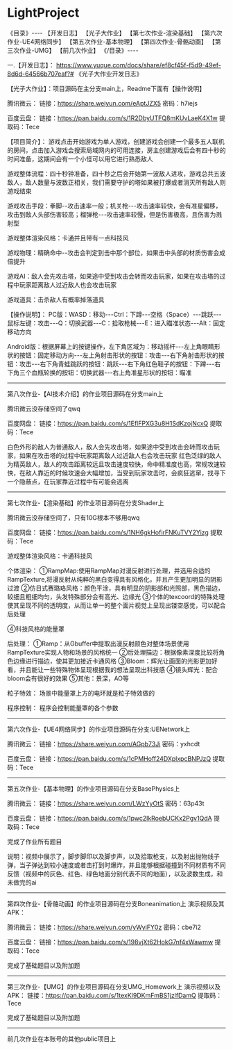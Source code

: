 # LightProject
《目录》----
【开发日志】
【光子大作业】
【第七次作业-渲染基础】
【第六次作业-UE4网络同步】
【第五次作业-基本物理】
【第四次作业-骨骼动画】
【第三次作业-UMG】
【前几次作业】
《/目录》----

一.【开发日志】：
https://www.yuque.com/docs/share/ef8cf45f-f5d9-49ef-8d6d-64566b707eaf?# 《光子大作业开发日志》

【光子大作业】：项目源码在主分支main上，Readme下面有【操作说明】

腾讯微云：
链接：https://share.weiyun.com/eAptJZX5 密码：h7iejs

百度云盘：
链接：https://pan.baidu.com/s/1R2DbyUTFQ8mKUvLaeK4X1w 
提取码：Tece

【项目简介】：
游戏点击开始游戏为单人游戏，创建游戏会创建一个最多五人联机的房间，点击加入游戏会搜索局域网内的可用连接，房主创建游戏后会有四十秒的时间准备，这期间会有一个小怪可以用它进行熟悉敌人

游戏整体流程：四十秒钟准备，四十秒之后会开始第一波敌人进攻，游戏总共五波敌人，敌人数量与波数正相关，我们需要守护的塔如果被打爆或者消灭所有敌人则游戏结束

游戏攻击手段：拳脚--攻击速率一般；机关枪---攻击速率较快，会有准星偏移，攻击到敌人头部伤害较高；榴弹枪---攻击速率较慢，但是伤害极高，且伤害为溅射型

游戏整体渲染风格：卡通并且带有一点科技风

游戏物理：精确命中--攻击会判定到击中那个部位，如果击中头部的材质伤害会成倍提升

游戏AI：敌人会先攻击塔，如果途中受到攻击会转而攻击玩家，如果在攻击塔的过程中玩家距离敌人过近敌人也会攻击玩家

游戏道具：击杀敌人有概率掉落道具

【操作说明】：
PC版：WASD：移动---Ctrl：下蹲---空格（Space）---跳跃---鼠标左键：攻击---Q：切换武器---C：拾取枪械---E：进入瞄准状态---Alt：固定移动方向

Android版：根据屏幕上的按键操作，左下角区域为：移动摇杆---左上角眼睛形状的按钮：固定移动方向---左上角射击形状的按钮：攻击---右下角射击形状的按钮：攻击---右下角青蛙跳跃的按钮：跳跃---右下角红色鞋子的按钮：下蹲---右下角三个血瓶轮换的按钮：切换武器---右上角准星形状的按钮：瞄准

--------------------------------------------------------------------------------------------------------------

第八次作业-【AI技术介绍】的作业项目源码在分支main上

腾讯微云没存储空间了qwq

百度网盘：
链接：https://pan.baidu.com/s/1EflFPXG3u8H1SdKzojNcxQ 
提取码：Tece

白色外形的敌人为普通敌人，敌人会先攻击塔，如果途中受到攻击会转而攻击玩家，如果在攻击塔的过程中玩家距离敌人过近敌人也会攻击玩家
红色泛绿的敌人为精英敌人，敌人的攻击距离较远且攻击速度较快，命中精准度也高，常规攻速较快，在敌人靠近的时候攻速会大幅增加，当受到玩家攻击时，会疯狂逃窜，找寻下一个隐蔽点，在玩家靠近过程中有可能会逃离

--------------------------------------------------------------------------------------------------------------

第七次作业-【渲染基础】的作业项目源码在分支Shader上

腾讯微云没存储空间了，只有10G根本不够用qwq

百度网盘：
链接：https://pan.baidu.com/s/1NH6gkHofirFNKuTVY2Yizg 
提取码：Tece

游戏整体渲染风格：卡通科技风

个体渲染：
①RampMap:使用RampMap对漫反射进行处理，并选用合适的RampTexture,将漫反射从纯粹的黑白变得具有风格化，并且产生更加明显的阴影过渡
②仿日式赛璐珞风格：颜色平涂，具有明显的阴影部和光照部，黑色描边，较细且粗细均匀，头发特殊部分会有高光、边缘光
③个体的texcoord的特殊处理使其呈现不同的透明度，从而让单一的整个面片视觉上呈现出镂空感觉，可以配合后处理

④科技风格的能量罩

后处理：
①Ramp：从Gbuffer中提取出漫反射颜色对整体场景使用RampTexture实现人物和场景的风格统一
②后处理描边：根据像素深度比较将角色边缘进行描边，使其更加接近卡通风格
③Bloom：辉光让画面的光影更加好看，并且能让一些特殊物体呈现根据我的想法呈现出科技感
④镜头辉光：配合bloom会有很好的效果
⑤其他：景深，AO等

粒子特效：
场景中能量罩上方的电环就是粒子特效做的

程序控制：
程序会控制能量罩的各个参数


--------------------------------------------------------------------------------------------------------------

第六次作业-【UE4网络同步】的作业项目源码在分支:UENetwork上

腾讯微云：
链接：https://share.weiyun.com/AGpb73Ji 密码：yxhcdt

百度云盘：
链接：https://pan.baidu.com/s/1cPMHoff24DXplxpcBNPJzQ 
提取码：Tece


--------------------------------------------------------------------------------------------------------------
第五次作业-【基本物理】的作业项目源码在分支BasePhysics上

腾讯微云：
链接：https://share.weiyun.com/LWzYyOtS 密码：63p43t

百度云盘：
链接：https://pan.baidu.com/s/1pwc2lkRoebUCKx2Pgv1QdA 
提取码：Tece

完成了作业所有题目

说明：视频中展示了，脚步脚印以及脚步声，以及拾取枪支，以及射出抛物线子弹，当子弹达到较小速度或者击打到时爆炸，并且能够根据碰撞到不同材质有不同反馈（视频中的灰色、红色、绿色地面分别代表不同的地面），以及波数生成，和未做完的ai

--------------------------------------------------------------------------------------------------------------
第四次作业-【骨骼动画】的作业项目源码在分支Boneanimation上
演示视频及其APK：

腾讯微云：
链接：https://share.weiyun.com/yWyiFY0z 密码：cbe7i2

百度云盘：
链接：https://pan.baidu.com/s/198vjXt62HokG7nf4xWawmw 
提取码：Tece

完成了基础题目以及附加题

--------------------------------------------------------------------------------------------------------------


第三次作业-【UMG】的作业项目源码在分支UMG_Homework上
演示视频以及APK：
链接：https://pan.baidu.com/s/1texKI9DKmFmBS1jzlfDamQ 
提取码：Tece

完成了基础题目以及附加题

--------------------------------------------------------------------------------------------------------------

前几次作业在本账号的其他public项目上
